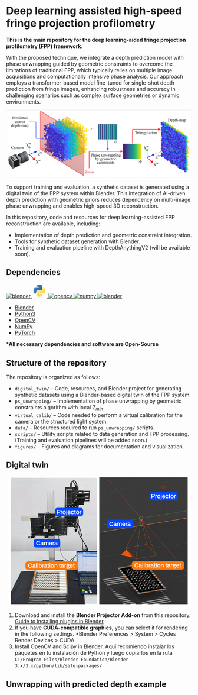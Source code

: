 # Deep learning assisted high-speed fringe projection profilometry

**This is the main repository for the deep learning-aided fringe projection profilometry (FPP) framework.**

With the proposed technique, we integrate a depth prediction model with phase unwrapping guided by geometric constraints to overcome the limitations of traditional FPP, which typically relies on multiple image acquisitions and computationally intensive phase analysis. Our approach employs a transformer-based model fine-tuned for single-shot depth prediction from fringe images, enhancing robustness and accuracy in challenging scenarios such as complex surface geometries or dynamic environments.

![Proposed Framework](figures/framework.png)

To support training and evaluation, a synthetic dataset is generated using a digital twin of the FPP system within Blender. This integration of AI-driven depth prediction with geometric priors reduces dependency on multi-image phase unwrapping and enables high-speed 3D reconstruction.

In this repository, code and resources for deep learning-assisted FPP reconstruction are available, including:

- Implementation of depth prediction and geometric constraint integration.  
- Tools for synthetic dataset generation with Blender.  
- Training and evaluation pipeline with DepthAnythingV2 (will be available soon).  

## Dependencies
<a href="https://www.blender.org/" target="_blank" rel="noreferrer"> <img src="https://download.blender.org/branding/community/blender_community_badge_white.svg" alt="blender" width="40" height="40"/> </a><a href="https://www.python.org" target="_blank" rel="noreferrer"> <img src="https://raw.githubusercontent.com/devicons/devicon/master/icons/python/python-original.svg" alt="python" width="40" height="40"/> </a><a href="https://opencv.org/" target="_blank" rel="noreferrer"> <img src="https://www.vectorlogo.zone/logos/opencv/opencv-icon.svg" alt="opencv" width="40" height="40"/> </a><a href="https://numpy.org/" target="_blank" rel="noreferrer"> <img src="https://cdn.worldvectorlogo.com/logos/numpy-1.svg" alt="numpy" width="38" height="38"/> </a><a href="https://www.blender.org/" target="_blank" rel="noreferrer"> <img src="https://upload.wikimedia.org/wikipedia/commons/1/10/PyTorch_logo_icon.svg" alt="blender" width="40" height="40"/> 

- [Blender](https://www.blender.org/) 
- [Python3](https://www.python.org/)
- [OpenCV](https://opencv.org/)
- [NumPy](https://numpy.org/)
- [PyTorch](https://pytorch.org/)

***All necessary dependencies and software are Open-Sourse**

## Structure of the repository
The repository is organized as follows:

- ```digital_twin/``` – Code, resources, and Blender project for generating synthetic datasets using a Blender-based digital twin of the FPP system.
- ```ps_unwrapping/``` – Implementation of phase unwrapping by geometric constraints algorithm with local $Z_{min}$.
- ```virtual_calib/``` – Code needed to perform a virtual calibration for the camera or the structured light system.
- ```data/``` – Resources required to run ```ps_unwrapping/``` scripts.
- ```scripts/``` – Utility scripts related to data generation and FPP processing. (Training and evaluation pipelines will be added soon.)
- ```figures/``` – Figures and diagrams for documentation and visualization.

## Digital twin

<p align="center">
  <img src="figures/digital_twin.png" alt="Digital Twin" width="500"/>
</p>

1. Download and install the **Blender Projector Add-on** from this repository. [Guide to installing plugins in Blender](https://docs.blender.org/manual/en/latest/editors/preferences/addons.html)
2. If you have **CUDA-compatible graphics**, you can select it for rendering in the following settings. *Blender Preferences > System > Cycles Render Devices > CUDA.
3. Install OpenCV and Scipy in Blender. Aquí recomiendo instalar los paquetes en tu instalación de Python y luego copiarlos en la ruta `C:/Program Files/Blender Foundation/Blender 3.x/3.x/python/lib/site-packages/`

## Unwrapping with predicted depth example
